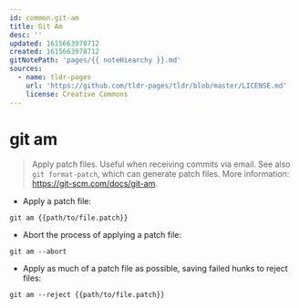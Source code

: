 ```yaml
---
id: common.git-am
title: Git Am
desc: ''
updated: 1615663978712
created: 1615663978712
gitNotePath: 'pages/{{ noteHiearchy }}.md'
sources:
  - name: tldr-pages
    url: 'https://github.com/tldr-pages/tldr/blob/master/LICENSE.md'
    license: Creative Commons
---
```

# git am

> Apply patch files. Useful when receiving commits via email.
> See also `git format-patch`, which can generate patch files.
> More information: <https://git-scm.com/docs/git-am>.

- Apply a patch file:

`git am {{path/to/file.patch}}`

- Abort the process of applying a patch file:

`git am --abort`

- Apply as much of a patch file as possible, saving failed hunks to reject files:

`git am --reject {{path/to/file.patch}}`


